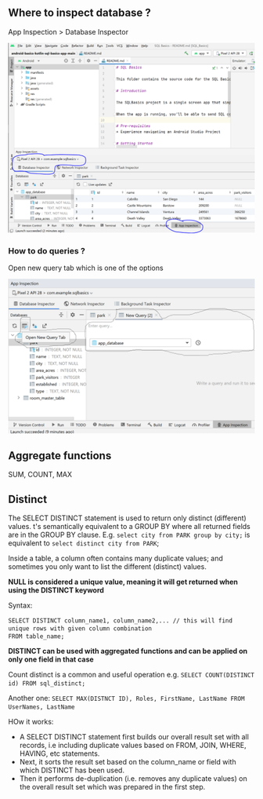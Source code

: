 
## Where to inspect database ?

App Inspection > Database Inspector

![inspect database](images/inspectdatabase2.PNG)

### How to do queries ?

Open new query tab which is one of the options

![database inspect queries](images/databaseinspectquery.png)

## Aggregate functions

SUM, COUNT, MAX

## Distinct

The SELECT DISTINCT statement is used to return only distinct (different) values. t's semantically equivalent to a GROUP BY where all returned fields are in the GROUP BY clause.
E.g.
`select city from PARK group by city;` is equivalent to `select distinct city from PARK`;

Inside a table, a column often contains many duplicate values; and sometimes you only want to list the different (distinct) values.

**NULL is considered a unique value, meaning it will get returned when using the DISTINCT keyword**

Syntax:
```
SELECT DISTINCT column_name1, column_name2,... // this will find unique rows with given column combination
FROM table_name;
```

**DISTINCT can be used with aggregated functions and can be applied on only one field in that case**

Count distinct is a common and useful operation
e.g. `SELECT COUNT(DISTINCT id) FROM sql_distinct;`

Another one:
`SELECT MAX(DISTNCT ID), Roles, FirstName, LastName FROM UserNames, LastName`


HOw it works:
* A SELECT DISTINCT statement first builds our overall result set with all records, i.e including duplicate values based on FROM, JOIN, WHERE, HAVING, etc statements.
* Next, it sorts the result set based on the column_name or field with which DISTINCT has been used.
* Then it performs de-duplication (i.e. removes any duplicate values) on the overall result set which was prepared in the first step.

